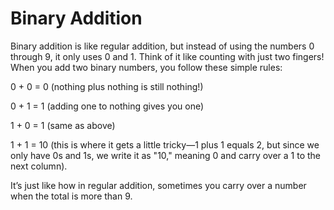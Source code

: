 # Binary Addition 
Binary addition is like regular addition, but instead of using the numbers 0 through 9, it only uses 0 and 1. Think of it like counting with just two fingers! When you add two binary numbers, you follow these simple rules:

0 + 0 = 0 (nothing plus nothing is still nothing!)

0 + 1 = 1 (adding one to nothing gives you one)

1 + 0 = 1 (same as above)

1 + 1 = 10 (this is where it gets a little tricky—1 plus 1 equals 2, but since we only have 0s and 1s, we write it as "10," meaning 0 and carry over a 1 to the next column).

It’s just like how in regular addition, sometimes you carry over a number when the total is more than 9.



